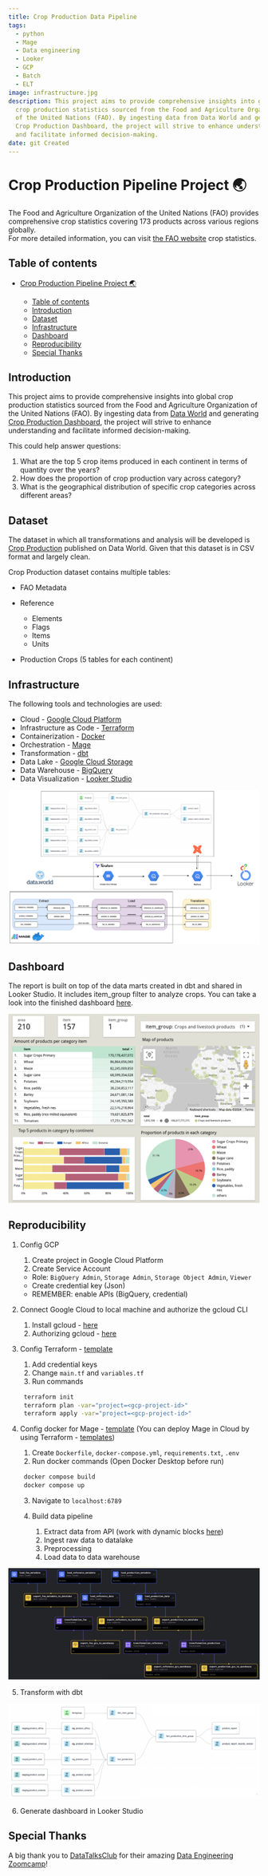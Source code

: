 ```yaml
---
title: Crop Production Data Pipeline
tags:
  - python
  - Mage
  - Data engineering
  - Looker
  - GCP
  - Batch
  - ELT
image: infrastructure.jpg
description: This project aims to provide comprehensive insights into global
  crop production statistics sourced from the Food and Agriculture Organization
  of the United Nations (FAO). By ingesting data from Data World and generating
  Crop Production Dashboard, the project will strive to enhance understanding
  and facilitate informed decision-making.
date: git Created
---
```

# Crop Production Pipeline Project 🌏

The Food and Agriculture Organization of the United Nations (FAO) provides comprehensive crop statistics covering 173 products across various regions globally. <br>
For more detailed information, you can visit <a href = "https://www.fao.org/faostat/en/#data">the FAO website</a> crop statistics.

## Table of contents

* [Crop Production Pipeline Project 🌏](#crop-production-pipeline-project-)

  * [Table of contents](#table-of-contents)
  * [Introduction](#introduction)
  * [Dataset](#dataset)
  * [Infrastructure](#infrastructure)
  * [Dashboard](#dashboard)
  * [Reproducibility](#reproducibility)
  * [Special Thanks](#special-thanks)

## Introduction

This project aims to provide comprehensive insights into global crop production statistics sourced from the Food and Agriculture Organization of the United Nations (FAO). By ingesting data from <a href = "https://data.world/agriculture/crop-production">Data World</a> and generating <a href = "https://lookerstudio.google.com/reporting/f62e4703-b18e-491c-97f5-c34551975fa4">Crop Production Dashboard</a>, the project will strive to enhance understanding and facilitate informed decision-making. <br>

This could help answer questions:

<ol>
    <li>What are the top 5 crop items produced in each continent in terms of quantity over the years?</li>
    <li>How does the proportion of crop production vary across category?</li>
    <li>What is the geographical distribution of specific crop categories across different areas?</li>
</ol>

## Dataset

The dataset in which all transformations and analysis will be developed is <a href = "https://data.world/agriculture/crop-production">Crop Production</a> published on Data World. Given that this dataset is in CSV format and largely clean. <br>

Crop Production dataset contains multiple tables:

* FAO Metadata
* Reference

  * Elements
  * Flags
  * Items
  * Units
* Production Crops (5 tables for each continent)

## Infrastructure

The following tools and technologies are used:

* Cloud - <a href = "https://cloud.google.com/?hl=en">Google Cloud Platform</a>
* Infrastructure as Code - <a href = "https://www.terraform.io/">Terraform</a>
* Containerization - <a href = "https://www.docker.com/">Docker</a>
* Orchestration - <a href = "https://www.mage.ai/">Mage</a>
* Transformation - <a href = "https://cloud.getdbt.com/">dbt</a>
* Data Lake - <a href = "https://cloud.google.com/storage?hl=en">Google Cloud Storage</a>
* Data Warehouse - <a href = "https://cloud.google.com/bigquery?hl=en">BigQuery</a>
* Data Visualization - <a href = "https://lookerstudio.google.com/">Looker Studio</a>

![Infrastructure of Crop Production Pipeline](infrastructure.jpg "Infrastructure of Crop Production Pipelin")

## Dashboard

The report is built on top of the data marts created in dbt and shared in Looker Studio. It includes item_group filter to analyze crops. You can take a look into the finished dashboard <a href = "https://lookerstudio.google.com/reporting/f62e4703-b18e-491c-97f5-c34551975fa4">here</a>.

![dashboard](dashboard.png "Dashboard")

## Reproducibility

1. Config GCP

   1. Create project in Google Cloud Platform
   2. Create Service Account

   * Role: `BigQuery Admin`, `Storage Admin`, `Storage Object Admin`, `Viewer`
   * Create credential key (Json)
   * REMEMBER: enable APIs (BigQuery, credential)
2. Connect Google Cloud to local machine and authorize the gcloud CLI

   1. Install gcloud - <a href = "https://cloud.google.com/sdk/docs/install">here</a>
   2. Authorizing gcloud - <a href = "https://cloud.google.com/sdk/docs/authorizing">here</a>
3. Config Terraform - <a href = "https://github.com/DataTalksClub/data-engineering-zoomcamp/tree/main/01-docker-terraform/1_terraform_gcp/terraform/terraform_with_variables">template</a> 

   1. Add credential keys
   2. Change `main.tf` and `variables.tf`
   3. Run commands

   ```bash
    terraform init
    terraform plan -var="project=<gcp-project-id>"
    terraform apply -var="project=<gcp-project-id>"
   ```
4. Config docker for Mage - <a href = "https://github.com/mage-ai/mage-zoomcamp">template</a> (You can deploy Mage in Cloud by using Terraform - <a href="https://github.com/mage-ai/mage-ai-terraform-templates">templates</a>)

   1. Create `Dockerfile`, `docker-compose.yml`, `requirements.txt`, `.env`
   2. Run docker commands (Open Docker Desktop before run)

   ```bash
    docker compose build
    docker compose up
   ```
   3. Navigate to `localhost:6789`
   4. Build data pipeline

      1. Extract data from API (work with dynamic blocks <a href ="https://docs.mage.ai/design/blocks/dynamic-blocks">here</a>)
      2. Ingest raw data to datalake
      3. Preprocessing
      4. Load data to data warehouse

![mage](mage.png "ELT in Mage")

5. Transform with dbt

![dbt](dbt.jpg "Data modelling")

6. Generate dashboard in Looker Studio

## Special Thanks

A big thank you to <a href = "https://github.com/DataTalksClub">DataTalksClub</a> for their amazing <a href="https://github.com/DataTalksClub/data-engineering-zoomcamp">Data Engineering Zoomcamp</a>!
